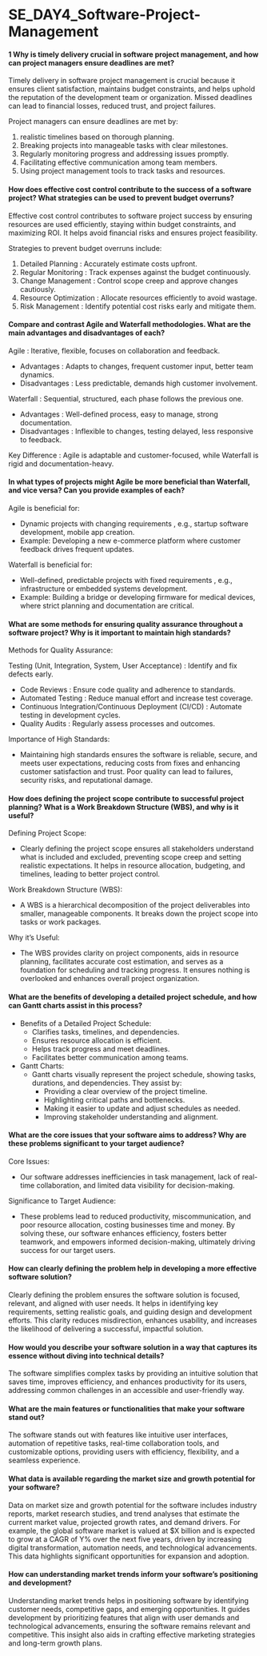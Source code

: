 # SE_DAY4_Software-Project-Management

#### 1 Why is timely delivery crucial in software project management, and how can project managers ensure deadlines are met?

Timely delivery in software project management is crucial because it ensures client satisfaction, maintains budget constraints, and helps uphold the reputation of the development team or organization. Missed deadlines can lead to financial losses, reduced trust, and project failures.

Project managers can ensure deadlines are met by:

1. realistic timelines based on thorough planning.
2. Breaking projects into manageable tasks with clear milestones.
3. Regularly monitoring progress and addressing issues promptly.
4. Facilitating effective communication among team members.
5. Using project management tools to track tasks and resources.


#### How does effective cost control contribute to the success of a software project? What strategies can be used to prevent budget overruns?

Effective cost control contributes to software project success by ensuring resources are used efficiently, staying within budget constraints, and maximizing ROI. It helps avoid financial risks and ensures project feasibility.

Strategies to prevent budget overruns include:

1. Detailed Planning : Accurately estimate costs upfront.
2. Regular Monitoring : Track expenses against the budget continuously.
3. Change Management : Control scope creep and approve changes cautiously.
4. Resource Optimization : Allocate resources efficiently to avoid wastage.
5. Risk Management : Identify potential cost risks early and mitigate them.


#### Compare and contrast Agile and Waterfall methodologies. What are the main advantages and disadvantages of each?

Agile : Iterative, flexible, focuses on collaboration and feedback.
- Advantages : Adapts to changes, frequent customer input, better team dynamics.
- Disadvantages : Less predictable, demands high customer involvement.
 
Waterfall : Sequential, structured, each phase follows the previous one.
- Advantages : Well-defined process, easy to manage, strong documentation.
- Disadvantages : Inflexible to changes, testing delayed, less responsive to feedback.
  
Key Difference : Agile is adaptable and customer-focused, while Waterfall is rigid and documentation-heavy.


#### In what types of projects might Agile be more beneficial than Waterfall, and vice versa? Can you provide examples of each?
Agile is beneficial for:

- Dynamic projects with changing requirements , e.g., startup software development, mobile app creation.
- Example: Developing a new e-commerce platform where customer feedback drives frequent updates.
 
Waterfall is beneficial for:

- Well-defined, predictable projects with fixed requirements , e.g., infrastructure or embedded systems development.
- Example: Building a bridge or developing firmware for medical devices, where strict planning and documentation are critical.


#### What are some methods for ensuring quality assurance throughout a software project? Why is it important to maintain high standards?
Methods for Quality Assurance:

Testing (Unit, Integration, System, User Acceptance) : Identify and fix defects early.
- Code Reviews : Ensure code quality and adherence to standards.
- Automated Testing : Reduce manual effort and increase test coverage.
- Continuous Integration/Continuous Deployment (CI/CD) : Automate testing in development cycles.
- Quality Audits : Regularly assess processes and outcomes.
  
Importance of High Standards:
- Maintaining high standards ensures the software is reliable, secure, and meets user expectations, reducing costs from fixes and enhancing customer satisfaction and trust. Poor quality can lead to failures, security risks, and reputational damage.


#### How does defining the project scope contribute to successful project planning? What is a Work Breakdown Structure (WBS), and why is it useful?

Defining Project Scope:
- Clearly defining the project scope ensures all stakeholders understand what is included and excluded, preventing scope creep and setting realistic expectations. It helps in resource allocation, budgeting, and timelines, leading to better project control.

Work Breakdown Structure (WBS):
- A WBS is a hierarchical decomposition of the project deliverables into smaller, manageable components. It breaks down the project scope into tasks or work packages.

Why it’s Useful:
- The WBS provides clarity on project components, aids in resource planning, facilitates accurate cost estimation, and serves as a foundation for scheduling and tracking progress. It ensures nothing is overlooked and enhances overall project organization.


#### What are the benefits of developing a detailed project schedule, and how can Gantt charts assist in this process?

- Benefits of a Detailed Project Schedule:
    - Clarifies tasks, timelines, and dependencies.
    - Ensures resource allocation is efficient.
    - Helps track progress and meet deadlines.
    - Facilitates better communication among teams.
- Gantt Charts:
  - Gantt charts visually represent the project schedule, showing tasks, durations, and dependencies. They assist by:
    - Providing a clear overview of the project timeline.
    - Highlighting critical paths and bottlenecks.
    - Making it easier to update and adjust schedules as needed.
    - Improving stakeholder understanding and alignment.


#### What are the core issues that your software aims to address? Why are these problems significant to your target audience?

Core Issues:
- Our software addresses inefficiencies in task management, lack of real-time collaboration, and limited data visibility for decision-making.

Significance to Target Audience:

- These problems lead to reduced productivity, miscommunication, and poor resource allocation, costing businesses time and money. By solving these, our software enhances efficiency, fosters better teamwork, and empowers informed decision-making, ultimately driving success for our target users.


#### How can clearly defining the problem help in developing a more effective software solution?

Clearly defining the problem ensures the software solution is focused, relevant, and aligned with user needs. It helps in identifying key requirements, setting realistic goals, and guiding design and development efforts. This clarity reduces misdirection, enhances usability, and increases the likelihood of delivering a successful, impactful solution.


#### How would you describe your software solution in a way that captures its essence without diving into technical details?

The software simplifies complex tasks by providing an intuitive solution that saves time, improves efficiency, and enhances productivity for its users, addressing common challenges in an accessible and user-friendly way.


#### What are the main features or functionalities that make your software stand out?

The software stands out with features like intuitive user interfaces, automation of repetitive tasks, real-time collaboration tools, and customizable options, providing users with efficiency, flexibility, and a seamless experience.


#### What data is available regarding the market size and growth potential for your software?

Data on market size and growth potential for the software includes industry reports, market research studies, and trend analyses that estimate the current market value, projected growth rates, and demand drivers. For example, the global software market is valued at $X billion and is expected to grow at a CAGR of Y% over the next five years, driven by increasing digital transformation, automation needs, and technological advancements. This data highlights significant opportunities for expansion and adoption.


#### How can understanding market trends inform your software’s positioning and development?

Understanding market trends helps in positioning software by identifying customer needs, competitive gaps, and emerging opportunities. It guides development by prioritizing features that align with user demands and technological advancements, ensuring the software remains relevant and competitive. This insight also aids in crafting effective marketing strategies and long-term growth plans.
